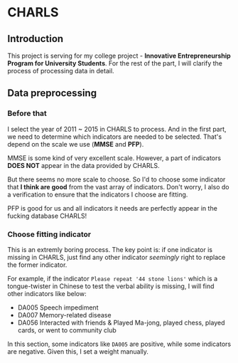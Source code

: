 # CHARLS
## Introduction
This project is serving for my college project - **Innovative Entrepreneurship Program for University Students**. For the rest of the part, I will clarify the process of processing data in detail.

## Data preprocessing
### Before that
I select the year of 2011 ~ 2015 in CHARLS to process. And in the first part, we need to determine which indicators are needed to be selected. That's depend on the scale we use (**MMSE** and **PFP**).

MMSE is some kind of very excellent scale. However, a part of indicators **DOES NOT** appear in the data provided by CHARLS.

But there seems no more scale to choose. So I'd to choose some indicator that **I think are good** from the vast array of indicators. Don't worry, I also do a verification to ensure that the indicators I choose are fitting.

PFP is good for us and all indicators it needs are perfectly appear in the fucking database CHARLS!

### Choose fitting indicator
This is an extremly boring process. The key point is: if one indicator is missing in CHARLS, just find any other indicator *seemingly* right to replace the former indicator.

For example, if the indicator `Please repeat '44 stone lions'` which is a tongue-twister in Chinese to test the verbal ability is missing, I will find other indicators like below:
- DA005 Speech impediment
- DA007 Memory-related disease
- DA056 Interacted with friends & Played Ma-jong, played chess, played cards, or went to community club

In this section, some indicators like `DA005` are positive, while some indicators are negative. Given this, I set a weight manually.
